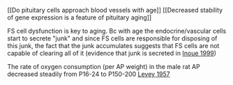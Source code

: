 [[Do pituitary cells approach blood vessels with age]]
[[Decreased stability of gene expression is a feature of pituitary aging]]

FS cell dysfunction is key to aging. Bc with age the endocrine/vascular cells start to secrete "junk" and since FS cells are responsible for disposing of this junk, the fact that the junk accumulates suggests that FS cells are not capable of clearing all of it (evidence that junk is secreted in [Inoue 1999](https://doi.org/10.1679/aohc.62.205))

The rate of oxygen consumption (per AP weight) in the male rat AP decreased steadily from P16-24 to P150-200 [Levey 1957](https://doi.org/10.1152/ajplegacy.1957.189.1.86)